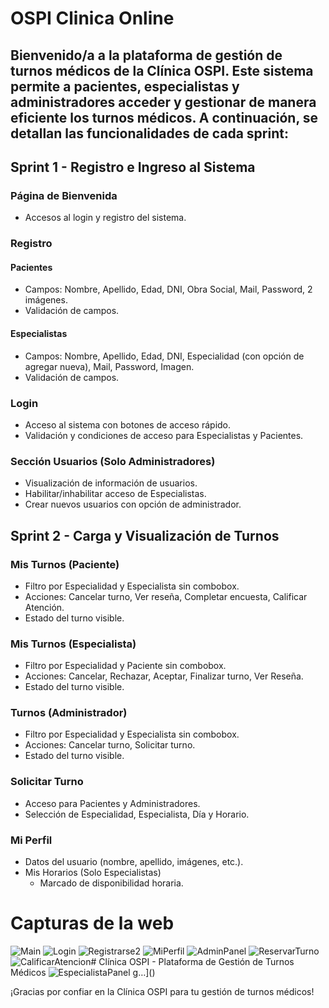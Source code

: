 # OSPI Clinica Online

## Bienvenido/a a la plataforma de gestión de turnos médicos de la Clínica OSPI. Este sistema permite a pacientes, especialistas y administradores acceder y gestionar de manera eficiente los turnos médicos. A continuación, se detallan las funcionalidades de cada sprint:

## Sprint 1 - Registro e Ingreso al Sistema

### Página de Bienvenida
- Accesos al login y registro del sistema.

### Registro
#### Pacientes
- Campos: Nombre, Apellido, Edad, DNI, Obra Social, Mail, Password, 2 imágenes.
- Validación de campos.

#### Especialistas
- Campos: Nombre, Apellido, Edad, DNI, Especialidad (con opción de agregar nueva), Mail, Password, Imagen.
- Validación de campos.

### Login
- Acceso al sistema con botones de acceso rápido.
- Validación y condiciones de acceso para Especialistas y Pacientes.

### Sección Usuarios (Solo Administradores)
- Visualización de información de usuarios.
- Habilitar/inhabilitar acceso de Especialistas.
- Crear nuevos usuarios con opción de administrador.

## Sprint 2 - Carga y Visualización de Turnos

### Mis Turnos (Paciente)
- Filtro por Especialidad y Especialista sin combobox.
- Acciones: Cancelar turno, Ver reseña, Completar encuesta, Calificar Atención.
- Estado del turno visible.

### Mis Turnos (Especialista)
- Filtro por Especialidad y Paciente sin combobox.
- Acciones: Cancelar, Rechazar, Aceptar, Finalizar turno, Ver Reseña.
- Estado del turno visible.

### Turnos (Administrador)
- Filtro por Especialidad y Especialista sin combobox.
- Acciones: Cancelar turno, Solicitar turno.
- Estado del turno visible.

### Solicitar Turno
- Acceso para Pacientes y Administradores.
- Selección de Especialidad, Especialista, Día y Horario.

### Mi Perfil
- Datos del usuario (nombre, apellido, imágenes, etc.).
- Mis Horarios (Solo Especialistas)
  - Marcado de disponibilidad horaria.

# Capturas de la web

![Main](https://github.com/LeanCabeza/clinica/assets/60674663/846fb87f-f5b9-4747-b612-cd2cbbf2f576)
![Login](https://github.com/LeanCabeza/clinica/assets/60674663/b97100df-2153-486e-895b-f1c4cd0a23a0)
![Registrarse2](https://github.com/LeanCabeza/clinica/assets/60674663/8a5f7aa8-13d8-414c-a216-2deff1c7ae12)
![MiPerfil](https://github.com/LeanCabeza/clinica/assets/60674663/8399d0bd-328d-4aa7-b794-fa6defe91746)
![AdminPanel](https://github.com/LeanCabeza/clinica/assets/60674663/7c59269a-4448-47aa-9446-5207a2196d15)
![ReservarTurno](https://github.com/LeanCabeza/clinica/assets/60674663/61239196-06a0-4d77-a5a7-c7f04f56cdf9)
![CalificarAtencion](https://github.com/LeanCabeza/clinica/assets/60674663/82381d82-eb20-4988-aa82-a66a17bed5c3)# Clínica OSPI - Plataforma de Gestión de Turnos Médicos
![EspecialistaPanel](https://github.com/LeanCabeza/clinica/assets/60674663/8ba51e37-ab06-4277-9277-2091bd8eae5a)
g…]()


¡Gracias por confiar en la Clínica OSPI para tu gestión de turnos médicos!
